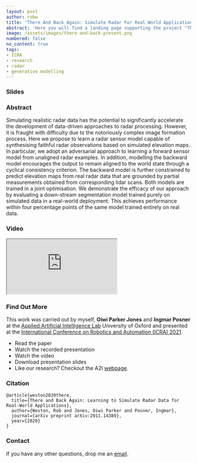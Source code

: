 ```yaml
---
layout: post
author: robw
title: "There And Back Again: Simulate Radar For Real World Applications"
abstract: 'Here you will find a landing page supporting the project "There and Back Again: Learning to Simulate Radar For Real World Applications" presented at the International Conference on Robotics and Automation (ICRA) 2021.'
image: /assets/images/there-and-back-present.png
numbered: false
no_content: true
tags:
- ICRA
- research
- radar
- generative modelling
---
```


### Slides
<div class="video_wrapper w3-container">
<script src="https://cdn.jsdelivr.net/npm/publicalbum@latest/embed-ui.min.js" async></script>
<div class="pa-gallery-player-widget" style="width:100%; display:none;"
  data-link="https://photos.app.goo.gl/XoEuZJAw4VTNe9ks6"
  data-title=""
  data-description="35 new photos added to shared album">
  <object data="https://lh3.googleusercontent.com/ydsiGQC7sgnFYxq98KTFAKK_DSJCqw3jKVxCMRt8ko-Htw0ii2AnFQhIriKsHhYVMC-iLSr81I2uxTiZzjTCpohQgWyir0rlTRB5MI_M6KknmREKF-WjC6RTJ8ZHnkDUVZ9q7ulJ1Q=w1920-h1080"></object>
  <object data="https://lh3.googleusercontent.com/B3wpWGxBRcifIMuV7XUfgs6xu6fA_nbQjxS0jByJ2elLJ9VsWZVcsbJOW6SqQ086CKj3KDeUOcXAsH5bpXqwez7UFSaaWBhWqwjMl28NYa9H1QOOg6xLWYtJbHTo4PmMNMJqGjgtng=w1920-h1080"></object>
  <object data="https://lh3.googleusercontent.com/zVSOwsKH5zcLV7Jn0VjfRq7uUH7Qua8XFbvIHIb44EatUsB4x7RRrwnAWf7ewatCLl4iExxS17djbWklUEQI7e1nNSLfMMlqOaUw4DBVygNlkawBrCvavJUYkYltWgKXhl4P5kKpow=w1920-h1080"></object>
  <object data="https://lh3.googleusercontent.com/G3l0talYu6b4q053zePAhw2yiOZgEDsZoHCY0kPjw5SM857tdBji7hjxtVRb6R-ys06c4vzGOH3DZtW4MKk74aj9SgIsB2uzHu_6AypltzFThMp3b8STNWvslN50mxfuG3Vfs_rqNw=w1920-h1080"></object>
  <object data="https://lh3.googleusercontent.com/zAKdnX6xVPOcgJHktCH5IGuMEQ0CTodrjQpqtIrTWbJi9AJQjtNBoWvb7KOggeWU6Kc-uu3mOmxYAoJ0Mhkjj16Vb292f8ZmOzUau6qjeLCS8y5Um0M-KXH_eGxn7sKAW63JAhGSKg=w1920-h1080"></object>
  <object data="https://lh3.googleusercontent.com/EUbCCjvVJ6XopP0BYEHZY096ps9xHMp4cLYguHhksXG7IH8cR69jbP7G286aGqPWx22d27zFkUU6wyqsW1u7LVCcxoXIQB_WIs2f4RYmK83IAOwL2Fo49-au74xr1s1ZRSKPgbwRgw=w1920-h1080"></object>
  <object data="https://lh3.googleusercontent.com/iGraMKsDG4VMajQDULaJdHaPO9WYQbhaGHg1I1OxfzCX2BWhaJO15tR_aVHQ7TdUSVWOXZl8eg44XDU-tkNb7GQGttN-ltv_EwHxNBUdMcnKrwsfPHbxSyTvQlQwBx271W0FuPdFOw=w1920-h1080"></object>
  <object data="https://lh3.googleusercontent.com/QkGQQF_3pYxlReju9WfZ2Xe92ZIL6RQRkQz7Kfb4vecdLUb6oB6fZJ4TGftO3qMVUTQ82OTpzgWqkqfHOAwA2asMFI30-icoYvzEBSXQng2maTAqsPljNT-ZiKegYllOMhptkYvAXw=w1920-h1080"></object>
  <object data="https://lh3.googleusercontent.com/NsGqrLD8feQmJvnI4xG895zS0rrgX48SeIL-OPm5VuDeH2QQIPCOURArUlhgzInFmo4mkV-BSpHIZtMV7nIO-DJMzB26PMB6t7F8S7gpJZ_NkMSeAw3cmRGSI_gG8dQWhNAstRyL_A=w1920-h1080"></object>
  <object data="https://lh3.googleusercontent.com/GwhGR2XjB915-6NoJWgh45u04y_Y5jfTpEAPG2IHH7wgvteTs97PVkW9SO5O-YO5zYMPlGCl9QB_uZZWonCq8CQ9RCaeZwJjifu2nuBcM3VXTKTKVOAJsonUMusirotxQ1o5fnNFPg=w1920-h1080"></object>
  <object data="https://lh3.googleusercontent.com/BexyeB-E8ztLHOrWTObxHvu-8zFmxLLUTRjgT5VJDA7kvFsFsbQE-Pwk8o_aXRRWsWVBwr0ZQ9KhpPuH9DFVesM-WeDlYr-UkfmPHzGBtOdR0WeEO8iFXFbWLBciT0B2Eui5a_GSsw=w1920-h1080"></object>
  <object data="https://lh3.googleusercontent.com/jS5KDksCTFrxGE7DUqMW1VF7tc1BRKtYqUlhMIYrERPRr7Erv7Yzy9I5RGVW3vn9mrE41s-Mqttv-Jj9UuCbbPTOmnY5RZbSTtMgzrBoLDO9rfD_ZARZmOFrfn8QpsD1On2Kg_Ma8A=w1920-h1080"></object>
  <object data="https://lh3.googleusercontent.com/Rs8tfLPjtpJt56ZCXb0eGnhC72MTOGIJIhuqMdDX3pvGuoRgj3zr2dK-YcP6GC5GPNGmDgXHA-3-7OoyEkCW0ioxwyMv_RgwFthyRa8tpN9CmK1HQaPVZm0KEwgikl1n-w0J7MIxzA=w1920-h1080"></object>
  <object data="https://lh3.googleusercontent.com/HmFgMQaXGGhHKbRvaaO72C7FdTxMLulNqfkrweivQ5IEVkEOuQ8-yoZ-ktLI7SuWZYjoRZjpyidN14_F5FuEJ4eEeIi0mOiQEEVJI18CZFFOXR5tmy_NOFw_nJxoSVsITHutXG4Z6g=w1920-h1080"></object>
  <object data="https://lh3.googleusercontent.com/JqODZ55oftBKI2yKpKwefdOLJKjgYa5GNyhobUsH2X7tIEgY1_e95qaWY6BS7ax-yVxymsuXX8IPvxQjZlijbuLcvBNJ_BCxNdTFrSGBXc6lQr7uy-4G8ewOsoKEbX9M5C1wE6xr4w=w1920-h1080"></object>
  <object data="https://lh3.googleusercontent.com/XNiM1ZmuZD66L5ByLthKKaFG_CAiI8b63DjzHn2fsTqaZsHtTkB1mrQQROMPVOl2_ssXfTV3aTLjh9h8DSRb0IwDfNBHl3oH0Ssvd4HRs3XnUQu7s78ZPh9iURTWwrePfqUj618cqA=w1920-h1080"></object>
  <object data="https://lh3.googleusercontent.com/WurDja88CQ7CBn7sg2UNWLOSxO1isZ9XcZsk2pEVbjZl9Ti1lFe_yNAjsZMncmSw6ZDljYfSq0Dq4JHUsbRQVGiRnPT-ahhy0mbK_8Ao7KfycbfYuRNRa1HNIHO_nuS-QoRFPK3teA=w1920-h1080"></object>
  <object data="https://lh3.googleusercontent.com/EQEedoIJB_j_qcKXlbaddi1PSf_vJd9PKHg9cqOO-Bt5ox2sTfdtoFGChWI-DnnXAmE7ueGxh91Ge9049Hy2Z74o1Z_J8znHLGXX2x_q000H8WkMeFQIoCDo4RiHavKsMyX6aCP0Fw=w1920-h1080"></object>
  <object data="https://lh3.googleusercontent.com/cChkB9mv40skPso6stuPfmLsejp54tB4uZoM9M19QxYJVVxns-QqooiVOWX0iFNgJruoak7UOLUBnainbTHCoPPzjdxxWqvnn3Ue-Pe9SEI26nCt3oAba59ePJYTUQ9Ah2tTzDpMvw=w1920-h1080"></object>
  <object data="https://lh3.googleusercontent.com/idcBkRjrJbrzHAgbukOavXR82B6j4oiR9bSDI3lkxajaXQO89XwTzM1Zjem66stzVd9MaIiDzge8594iWAj318FULAFoJfftuenP-oFZ_XjHVqMEmjGwaGibM0IeOiFI5zESilBZEg=w1920-h1080"></object>
  <object data="https://lh3.googleusercontent.com/a1kxxGStpDkAoC4cVgFVqF3NjgDF1qhiQ_kqd5rXZgf2G4s7_N69TDToqbCx1BU5yrrwTfREM8ib8ufY5JGquTP87SeQuNe9Un-p93aqwUlbDxScOIs4VnVElv4cln5QVACCpsgxmA=w1920-h1080"></object>
  <object data="https://lh3.googleusercontent.com/9aZBCRi7ENjzdI2krUwFSXN1mvO5b6FQeuGYa7Olq7yc9k1gdFSYIr3AkDap7058A4-xHY1k8m9RXAK0MoYlFcJLbFaXzJtPOE7ke_KdvB2uIpIuEdjosJqnSm0w-iQcBG2NmNdYkA=w1920-h1080"></object>
  <object data="https://lh3.googleusercontent.com/tVI0-JD0vx-cy5R9MxgfJLXbqZFONyxFxwE2iUJJg0qFQi5myjq9TlOqils6uU8rk8RF7VQNObXisf9RyLF__i4R1OnaHNkJeytM_DIskCHkkbNqjC0T9gw1WWuRjfyMVo2fhwEPtQ=w1920-h1080"></object>
  <object data="https://lh3.googleusercontent.com/3IG1kvLtNh2CaugZ8-3KNPv4AxcdrmrqzTFUxuOjBvbYOSYE56uB4BMpAMe74gxw_nz7ekbjBahiwFa7y_cDmqv7MPazdgRwSyCb4zEGRpRui4sPLbFiFuAAytEXMs-yMcntFP2zeg=w1920-h1080"></object>
  <object data="https://lh3.googleusercontent.com/G8cPGxKMk-n4evu0BAk46dTyrkLK0bktLGM4NOkCLKqdVgtT334H6FJRkjq4GFbZquu5fTSObpKynDEy9XPZEWg3NRVUH1lV514vN6IsLFXYzB-Y4gl9SVBtQ2HaA8oMj3kW_iqJ9g=w1920-h1080"></object>
  <object data="https://lh3.googleusercontent.com/cBJbljmCX1sLRuBoo1cRQTR21gUSRCkwTFLF0tu6spIUQ0G61jKdJyPpTUp6LO8lZiOLYbct0ZuW_w1Q9DecpoZmgi9u_IQOjiZqiubgWviJj0UqanYcuCS7kJ8MYnTuDmPAidMM1Q=w1920-h1080"></object>
  <object data="https://lh3.googleusercontent.com/vB4y9qyDebZdMDadpLLsw-6GP6vgvUGA0vggQhpSmyFzfM2Ct2cLQ-9JfNgaL98b5VkxXGzaTY2j_5ZTiYc0MN23K51BxLZrrroM-Fa07gKrKB4l0_NsXCkLA3tIDY-3l9YhmOdJLA=w1920-h1080"></object>
  <object data="https://lh3.googleusercontent.com/5UnA_XJmQBUREFi5YzUnFs9QHTIVXNQIRaHjYX4PDcrCQsCCe9b-FBWbpdd0UtIX2DLpCE9wdgPh9Hunaa9Ft-zBtBv1bLYfz6omHhvOM41FCdhedcA3v6ap61P_c0Asq3h2en4XKw=w1920-h1080"></object>
  <object data="https://lh3.googleusercontent.com/TotnxUDJQSspi9daART1Pj7LS8uZn1ppTy4bAqyXEdC2uDQXWfi6Hkcql1Oj8I8DS8Fu9SVxYnUhmU59GyPkNstkAccWwJv_2MFPDJR4vxZoJ2HtXXeuKgnD1y_2bgXxjuF6JrKI3A=w1920-h1080"></object>
  <object data="https://lh3.googleusercontent.com/ge5tJd4-wuZTgapOiLuX_5YgVPO8Pe2AIw5WztMtNXZkbtoBGSrF_C4YWa3Cp7hcAw4O-lVMfPiKDeuXI8zdvk5Vyx3AfhAKy9Eg8f1b-d0avNQTjvhP-yVLINo8Go9WQ0eRVadhTg=w1920-h1080"></object>
  <object data="https://lh3.googleusercontent.com/Dkk8aDwrtPMYr199d-iV7-frM2b8F_sgy7S8MUHfqTwsbV0LQHsMwjHFap39gI-cUl0R1p2w_BI4lzRs_kPfZvZueUQTibj-KJJsn7up0vk25Df5_ZrPGJ2f3UjOWUj5H-A8cmRmsQ=w1920-h1080"></object>
  <object data="https://lh3.googleusercontent.com/VYc1vVA7f_jhUf7mT_tH7wVl9TVRwNLNeosVCwzV_V3TJiQGcrwm46U5mTBbuF7fcv2HOkE53Wz8g2w6xIwgkwA_GsG-AJ6hGrrtt8ZzuArKGB8DuQXSyBTVFLIOQB1PsdhYDLdAJw=w1920-h1080"></object>
  <object data="https://lh3.googleusercontent.com/Ef0FiZf_62UxMYmp8HEsW95jPykncus9ilpjTOnhnIhtEjYkW_renUelBy2kiKBpFBnZ0A3xu26FMC5Y2pxVQR8q2NCznlFqF34qVDyQ8jbp3kGMjcRn3l-uqyAadrAoP0mjRFRCOg=w1920-h1080"></object>
  <object data="https://lh3.googleusercontent.com/R_0gM2JGzH_C5YZwVG8Hk1GRSI0sHRkMq7TkF_gbqUNjefEg8EoeF14zcuzjeTJo7aAidWsU0e6cwXNQJBUqkiKHAdWdC8ebwnotI7mAjtsCoRc0gLeUnZRAw-j51LkKc3Ojiy1oNA=w1920-h1080"></object>
  <object data="https://lh3.googleusercontent.com/OPLQWxNAHs1BOI0PlqW10KwoQ3L5rtRdaguB4ThOz5GRvYGCqP2vaTZT6pjqInoyJU9gaiLukPE1kmWdPwAUT3I1tu-jjwNWsidqPW-jcEBe7gbmASke0ztFwUQbDEVcUVwxzX-RTw=w1920-h1080"></object>
</div>
</div>

### Abstract
Simulating  realistic  radar  data  has  the  potential  to  significantly  accelerate  the  development  of  data-driven approaches  to  radar  processing.  However,  it  is  fraught  with difficulty   due   to   the   notoriously   complex   image   formation process.   Here   we   propose   to   learn   a   radar   sensor   model capable  of  synthesising  faithful  radar  observations  based  on simulated elevation maps. In particular, we adopt an adversarial approach  to  learning  a forward sensor  model  from  unaligned radar  examples.  In  addition,  modelling  the backward model encourages  the  output  to  remain  aligned  to  the  world  state through  a  cyclical  consistency  criterion.  The  backward  model is further constrained to predict elevation maps from real radar data that are grounded by partial measurements obtained from corresponding  lidar  scans.  Both  models  are  trained  in  a  joint optimisation.  We  demonstrate  the  efficacy  of  our  approach  by evaluating  a  down-stream  segmentation  model  trained  purely on  simulated  data  in  a  real-world  deployment.  This  achieves performance  within  four  percentage  points  of  the  same  model trained  entirely  on  real  data.

### Video
<div class="w3-row video_wrapper">
    <iframe src="https://www.youtube.com/embed/xVL4xUMlDY0?&mute=1&autoplay=1" ></iframe>
</div>

### Find Out More
This work was carried out by myself, __Oiwi Parker Jones__ and __Ingmar Posner__ at the [Applied Artificial Intelligence Lab]() University of Oxford and presented at the [International Conference on Robotics and Automation (ICRA) 2021](ieee-icra.org).
- Read the paper <a href="https://arxiv.org/pdf/2011.14389.pdf"><i class="fas fa-file-pdf"></i></a>
- Watch the recorded presentation <a href="https://www.youtube.com/watch?v=xVL4xUMlDY0"><i class="fab fa-youtube"></i></a>
- Watch the video <a href="https://www.youtube.com/watch?v=C3N0R-Jlu7I"><i class="fab fa-youtube"></i></a>
- Download presentation slides <a href="/assets/pdf/there-and-back-present.pdf"><i class="fas fa-file-pdf"></i></a>
- Like our research? Checkout the A2I [webpage](https://ori.ox.ac.uk/labs/a2i/).

### Citation
```
@article{weston2020there,
  title={There and Back Again: Learning to Simulate Radar Data for Real-World Applications},
  author={Weston, Rob and Jones, Oiwi Parker and Posner, Ingmar},
  journal={arXiv preprint arXiv:2011.14389},
  year={2020}
}
```


### Contact
If you have any other questions, drop me an [email](mailto:robw@robots.ox.ac.uk).

